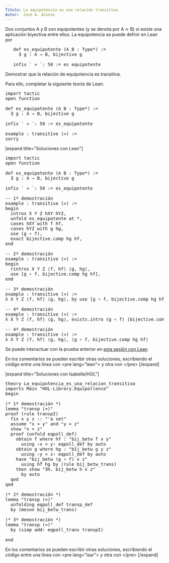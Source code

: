 ```yaml
---
Título: La equipotencia es una relación transitiva
Autor:  José A. Alonso
---
```


Dos conjuntos A y B son equipotentes (y se denota por A ≃ B) si existe una aplicación biyectiva entre ellos. La equipotencia se puede definir en Lean por
<pre lang="text">
   def es_equipotente (A B : Type*) :=
     ∃ g : A → B, bijective g

   infix ` ⋍ `: 50 := es_equipotente
</pre>

Demostrar que la relación de equipotencia es transitiva.

Para ello, completar la siguiente teoría de Lean:

<pre lang="lean">
import tactic
open function

def es_equipotente (A B : Type*) :=
  ∃ g : A → B, bijective g

infix ` ⋍ `: 50 := es_equipotente

example : transitive (⋍) :=
sorry
</pre>

[expand title="Soluciones con Lean"]

<pre lang="lean">
import tactic
open function

def es_equipotente (A B : Type*) :=
  ∃ g : A → B, bijective g

infix ` ⋍ `: 50 := es_equipotente

-- 1ª demostración
example : transitive (⋍) :=
begin
  intros X Y Z hXY hYZ,
  unfold es_equipotente at *,
  cases hXY with f hf,
  cases hYZ with g hg,
  use (g ∘ f),
  exact bijective.comp hg hf,
end

-- 2ª demostración
example : transitive (⋍) :=
begin
  rintros X Y Z ⟨f, hf⟩ ⟨g, hg⟩,
  use [g ∘ f, bijective.comp hg hf],
end

-- 3ª demostración
example : transitive (⋍) :=
λ X Y Z ⟨f, hf⟩ ⟨g, hg⟩, by use [g ∘ f, bijective.comp hg hf]

-- 4ª demostración
example : transitive (⋍) :=
λ X Y Z ⟨f, hf⟩ ⟨g, hg⟩, exists.intro (g ∘ f) (bijective.comp hg hf)

-- 4ª demostración
example : transitive (⋍) :=
λ X Y Z ⟨f, hf⟩ ⟨g, hg⟩, ⟨g ∘ f, bijective.comp hg hf⟩
</pre>

Se puede interactuar con la prueba anterior en <a href="https://leanprover-community.github.io/lean-web-editor/#url=https://raw.githubusercontent.com/jaalonso/Calculemus/main/src/La_equipotencia_es_una_relacion_transitiva.lean" rel="noopener noreferrer" target="_blank">esta sesión con Lean</a>.

En los comentarios se pueden escribir otras soluciones, escribiendo el código entre una línea con &#60;pre lang=&quot;lean&quot;&#62; y otra con &#60;/pre&#62;
[/expand]

[expand title="Soluciones con Isabelle/HOL"]

<pre lang="isar">
theory La_equipotencia_es_una_relacion_transitiva
imports Main "HOL-Library.Equipollence"
begin

(* 1ª demostración *)
lemma "transp (≈)"
proof (rule transpI)
  fix x y z :: "'a set"
  assume "x ≈ y" and "y ≈ z"
  show "x ≈ z"
  proof (unfold eqpoll_def)
    obtain f where hf : "bij_betw f x y"
      using ‹x ≈ y› eqpoll_def by auto
    obtain g where hg : "bij_betw g y z"
      using ‹y ≈ z› eqpoll_def by auto
    have "bij_betw (g ∘ f) x z"
      using hf hg by (rule bij_betw_trans)
    then show "∃h. bij_betw h x z"
      by auto
  qed
qed

(* 2ª demostración *)
lemma "transp (≈)"
  unfolding eqpoll_def transp_def
  by (meson bij_betw_trans)

(* 3ª demostración *)
lemma "transp (≈)"
  by (simp add: eqpoll_trans transpI)

end
</pre>

En los comentarios se pueden escribir otras soluciones, escribiendo el código entre una línea con &#60;pre lang=&quot;isar&quot;&#62; y otra con &#60;/pre&#62;
[/expand]
